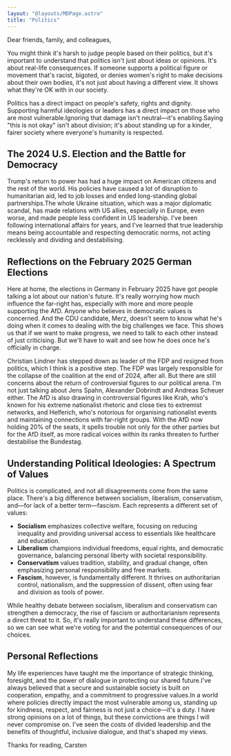 ```yaml
---
layout: "@layouts/MDPage.astro"
title: "Politics"
---
```


Dear friends, family, and colleagues,

You might think it's harsh to judge people based on their politics, but it's
important to understand that politics isn't just about ideas or opinions. It's
about real-life consequences. If someone supports a political figure or movement
that's racist, bigoted, or denies women's right to make decisions about their
own bodies, it's not just about having a different view. It shows what they're
OK with in our society.

Politics has a direct impact on people's safety, rights and dignity. Supporting
harmful ideologies or leaders has a direct impact on those who are most
vulnerable.Ignoring that damage isn't neutral—it's enabling.Saying "this is not
okay" isn't about division; it's about standing up for a kinder, fairer society
where everyone's humanity is respected.

## The 2024 U.S. Election and the Battle for Democracy

Trump's return to power has had a huge impact on American citizens and the rest
of the world. His policies have caused a lot of disruption to humanitarian aid,
led to job losses and ended long-standing global partnerships.The whole Ukraine
situation, which was a major diplomatic scandal, has made relations with US
allies, especially in Europe, even worse, and made people less confident in US
leadership. I've been following international affairs for years, and I've
learned that true leadership means being accountable and respecting democratic
norms, not acting recklessly and dividing and destabilising.

## Reflections on the February 2025 German Elections

Here at home, the elections in Germany in February 2025 have got people talking a lot about our nation's future. It's really worrying how much influence the far-right has, especially with more and more people supporting the AfD. Anyone who believes in democratic values is concerned. And the CDU candidate, Merz, doesn't seem to know what he's doing when it comes to dealing with the big challenges we face. This shows us that if we want to make progress, we need to talk to each other instead of just criticising. But we'll have to wait and see how he does once he's officially in charge.

Christian Lindner has stepped down as leader of the FDP and resigned from politics, which I think is a positive step. The FDP was largely responsible for the collapse of the coalition at the end of 2024, after all. But there are still concerns about the return of controversial figures to our political arena. I'm not just talking about Jens Spahn, Alexander Dobrindt and Andreas Scheuer either. The AfD is also drawing in controversial figures like Krah, who's known for his extreme nationalist rhetoric and close ties to extremist networks, and Helferich, who's notorious for organising nationalist events and maintaining connections with far-right groups. With the AfD now holding 20% of the seats, it spells trouble not only for the other parties but for the AfD itself, as more radical voices within its ranks threaten to further destabilise the Bundestag.

## Understanding Political Ideologies: A Spectrum of Values

Politics is complicated, and not all disagreements come from the same place. There's a big difference between socialism, liberalism, conservatism, and—for lack of a better term—fascism. Each represents a different set of values:

- **Socialism** emphasizes collective welfare, focusing on reducing inequality and providing universal access to essentials like healthcare and education.
- **Liberalism** champions individual freedoms, equal rights, and democratic governance, balancing personal liberty with societal responsibility.
- **Conservatism** values tradition, stability, and gradual change, often emphasizing personal responsibility and free markets.
- **Fascism**, however, is fundamentally different. It thrives on authoritarian control, nationalism, and the suppression of dissent, often using fear and division as tools of power.

While healthy debate between socialism, liberalism and conservatism can strengthen a democracy, the rise of fascism or authoritarianism represents a direct threat to it. So, it's really important to understand these differences, so we can see what we're voting for and the potential consequences of our choices.

## Personal Reflections

My life experiences have taught me the importance of strategic thinking, foresight, and the power of dialogue in protecting our shared future.I've always believed that a secure and sustainable society is built on cooperation, empathy, and a commitment to progressive values.In a world where policies directly impact the most vulnerable among us, standing up for kindness, respect, and fairness is not just a choice—it's a duty. I have strong opinions on a lot of things, but these convictions are things I will never compromise on. I've seen the costs of divided leadership and the benefits of thoughtful, inclusive dialogue, and that's shaped my views.

Thanks for reading,
Carsten

